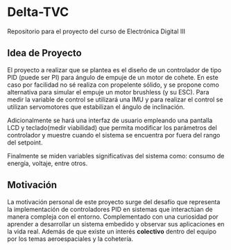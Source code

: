 # Delta-TVC
Repositorio para el proyecto del curso de Electrónica Digital III

## Idea de Proyecto
El proyecto a realizar que se plantea es el diseño de un controlador de tipo PID (puede ser PI) para ángulo de empuje de un motor de cohete. En este caso por facilidad no sé realiza con propelente sólido, y se propone como alternativa para simular el empuje un motor brushless (y su ESC). Para medir la variable de control se utilizará una IMU y para realizar el control se utilizan servomotores que estabilizan el ángulo de inclinación. 

Adicionalmente se hará una interfaz de usuario empleando una pantalla LCD y teclado(medir viabilidad) que permita modificar los parámetros del controlador y muestre cuando el sistema se encuentra por fuera del rango del setpoint. 

Finalmente se miden variables significativas del sistema como: consumo de energía, voltaje, entre otros.

## Motivación
La motivación personal de este proyecto surge del desafío que representa la implementación de controladores PID en sistemas que interactúan de manera compleja con el entorno. Complementado con una curiosidad por aprender a desarrollar un sistema embedido y observar sus aplicaciones en la vida real. Además de que existe un interés **colectivo** dentro del equipo por los temas aeroespaciales y la cohetería.
